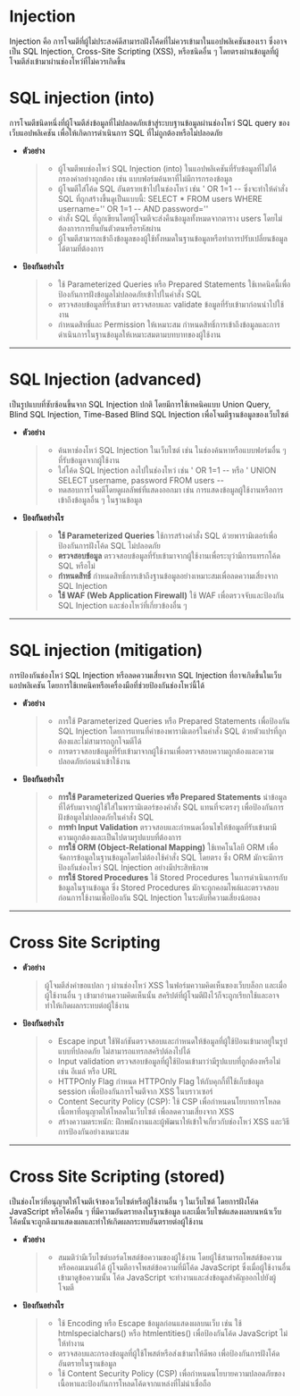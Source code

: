 # Injection

Injection คือ การโจมตีที่ผู้ไม่ประสงค์ดีสามารถฝังโค้ดที่ไม่ควรเข้ามาในแอปพลิเคชันของเรา ซึ่งอาจเป็น SQL Injection, Cross-Site Scripting (XSS), หรือชนิดอื่น ๆ โดยตรงผ่านข้อมูลที่ผู้โจมตีส่งเข้ามาผ่านช่องโหว่ที่ไม่ควรเกิดขึ้น

# SQL injection (into) 

การโจมตีชนิดหนึ่งที่ผู้โจมตีส่งข้อมูลที่ไม่ปลอดภัยเข้าสู่ระบบฐานข้อมูลผ่านช่องโหว่ SQL query ของเว็บแอปพลิเคชัน เพื่อให้เกิดการดำเนินการ SQL ที่ไม่ถูกต้องหรือไม่ปลอดภัย

  - **ตัวอย่าง**
    > - ผู้โจมตีพบช่องโหว่ SQL Injection (into) ในแอปพลิเคชันที่รับข้อมูลที่ไม่ได้กรองค่าอย่างถูกต้อง เช่น แบบฟอร์มค้นหาที่ไม่มีการกรองข้อมูล
    > - ผู้โจมตีใส่โค้ด SQL อันตรายเข้าไปในช่องโหว่ เช่น ' OR 1=1 -- ซึ่งจะทำให้คำสั่ง SQL ที่ถูกสร้างขึ้นดูเป็นแบบนี้: SELECT * FROM users WHERE username='' OR 1=1 -- AND password=''
    > - คำสั่ง SQL ที่ถูกเขียนโดยผู้โจมตีจะส่งคืนข้อมูลทั้งหมดจากตาราง users โดยไม่ต้องการการยืนยันตัวตนหรือรหัสผ่าน
    > - ผู้โจมตีสามารถเข้าถึงข้อมูลของผู้ใช้ทั้งหมดในฐานข้อมูลหรือทำการปรับเปลี่ยนข้อมูลได้ตามที่ต้องการ

  - **ป้องกันอย่างไร**
    > - ใช้ Parameterized Queries หรือ Prepared Statements ใช้เทคนิคนี้เพื่อป้องกันการฝังข้อมูลไม่ปลอดภัยเข้าไปในคำสั่ง SQL
    > - ตรวจสอบข้อมูลที่รับเข้ามา ตรวจสอบและ validate ข้อมูลที่รับเข้ามาก่อนนำไปใช้งาน
    > - กำหนดสิทธิ์และ Permission ให้เหมาะสม กำหนดสิทธิ์การเข้าถึงข้อมูลและการดำเนินการในฐานข้อมูลให้เหมาะสมตามบทบาทของผู้ใช้งาน
    
___

# SQL Injection (advanced)

เป็นรูปแบบที่ซับซ้อนขึ้นจาก SQL Injection ปกติ โดยมีการใช้เทคนิคแบบ Union Query, Blind SQL Injection, Time-Based Blind SQL Injection เพื่อโจมตีฐานข้อมูลของเว็บไซต์

  - **ตัวอย่าง**
    
    > - ค้นหาช่องโหว่ SQL Injection ในเว็บไซต์ เช่น ในช่องค้นหาหรือแบบฟอร์มอื่น ๆ ที่รับข้อมูลจากผู้ใช้งาน
    > - ใส่โค้ด SQL Injection ลงไปในช่องโหว่ เช่น ' OR 1=1 -- หรือ ' UNION SELECT username, password FROM users --
    > - ทดสอบการโจมตีโดยดูผลลัพธ์ที่แสดงออกมา เช่น การแสดงข้อมูลผู้ใช้งานหรือการเข้าถึงข้อมูลอื่น ๆ ในฐานข้อมูล

  - **ป้องกันอย่างไร**

    > - **ใช้ Parameterized Queries** ใช้การสร้างคำสั่ง SQL ด้วยพารามิเตอร์เพื่อป้องกันการฝังโค้ด SQL ไม่ปลอดภัย
    > - **ตรวจสอบข้อมูล** ตรวจสอบข้อมูลที่รับเข้ามาจากผู้ใช้งานเพื่อระบุว่ามีการแทรกโค้ด SQL หรือไม่
    > - **กำหนดสิทธิ์** กำหนดสิทธิ์การเข้าถึงฐานข้อมูลอย่างเหมาะสมเพื่อลดความเสี่ยงจาก SQL Injection
    > - **ใช้ WAF (Web Application Firewall)** ใช้ WAF เพื่อตรวจจับและป้องกัน SQL Injection และช่องโหว่ที่เกี่ยวข้องอื่น ๆ
  
___

# SQL injection (mitigation)

การป้องกันช่องโหว่ SQL Injection หรือลดความเสี่ยงจาก SQL Injection ที่อาจเกิดขึ้นในเว็บแอปพลิเคชัน โดยการใช้เทคนิคหรือเครื่องมือที่ช่วยป้องกันช่องโหว่นี้ได้

  - **ตัวอย่าง**
    
    > - การใช้ Parameterized Queries หรือ Prepared Statements เพื่อป้องกัน SQL Injection โดยการแทนที่ค่าของพารามิเตอร์ในคำสั่ง SQL ด้วยตัวแปรที่ถูกต้องและไม่สามารถถูกโจมตีได้
    > - การตรวจสอบข้อมูลที่รับเข้ามาจากผู้ใช้งานเพื่อตรวจสอบความถูกต้องและความปลอดภัยก่อนนำเข้าใช้งาน
    
  - **ป้องกันอย่างไร**
    
    > - **การใช้ Parameterized Queries หรือ Prepared Statements** นำข้อมูลที่ได้รับมาจากผู้ใช้ใส่ในพารามิเตอร์ของคำสั่ง SQL แทนที่จะตรงๆ เพื่อป้องกันการฝังข้อมูลไม่ปลอดภัยในคำสั่ง SQL     
    > - **การทำ Input Validation** ตรวจสอบและกำหนดเงื่อนไขให้ข้อมูลที่รับเข้ามามีความถูกต้องและเป็นไปตามรูปแบบที่ต้องการ  
    > - **การใช้ ORM (Object-Relational Mapping)** ใช้เทคโนโลยี ORM เพื่อจัดการข้อมูลในฐานข้อมูลโดยไม่ต้องใช้คำสั่ง SQL โดยตรง ซึ่ง ORM มักจะมีการป้องกันช่องโหว่ SQL Injection อย่างมีประสิทธิภาพ
    > - **การใช้ Stored Procedures** ใช้ Stored Procedures ในการดำเนินการกับข้อมูลในฐานข้อมูล ซึ่ง Stored Procedures มักจะถูกคอมไพล์และตรวจสอบก่อนการใช้งานเพื่อป้องกัน SQL Injection ในระดับที่ความเสี่ยงน้อยลง

___

# Cross Site Scripting

  - **ตัวอย่าง**
    > ผู้โจมตีส่งคำขอแปลก ๆ ผ่านช่องโหว่ XSS ในฟอร์มความคิดเห็นของเว็บบล็อก และเมื่อผู้ใช้งานอื่น ๆ เข้ามาอ่านความคิดเห็นนั้น สคริปต์ที่ผู้โจมตีฝังไว้ก็จะถูกเรียกใช้และอาจทำให้เกิดผลกระทบต่อผู้ใช้งาน
    
  - **ป้องกันอย่างไร**
    > - Escape input ใช้ฟังก์ชันตรวจสอบและกำหนดให้ข้อมูลที่ผู้ใช้ป้อนเข้ามาอยู่ในรูปแบบที่ปลอดภัย ไม่สามารถแทรกสคริปต์ลงไปได้
    > - Input validation ตรวจสอบข้อมูลที่ผู้ใช้ป้อนเข้ามาว่ามีรูปแบบที่ถูกต้องหรือไม่ เช่น อีเมล์ หรือ URL
    > - HTTPOnly Flag กำหนด HTTPOnly Flag ให้กับคุกกี้ที่ใช้เก็บข้อมูล session เพื่อป้องกันการโจมตีจาก XSS ในบราวเซอร์
    > - Content Security Policy (CSP): ใช้ CSP เพื่อกำหนดนโยบายการโหลดเนื้อหาที่อนุญาตให้โหลดในเว็บไซต์ เพื่อลดความเสี่ยงจาก XSS
    > - สร้างความตระหนัก: ฝึกพนักงานและผู้พัฒนาให้เข้าใจเกี่ยวกับช่องโหว่ XSS และวิธีการป้องกันอย่างเหมาะสม

___

# Cross Site Scripting (stored)

เป็นช่องโหว่ที่อนุญาตให้โจมตีเจ้าของเว็บไซต์หรือผู้ใช้งานอื่น ๆ ในเว็บไซต์ โดยการฝังโค้ด JavaScript หรือโค้ดอื่น ๆ ที่มีความอันตรายลงในฐานข้อมูล และเมื่อเว็บไซต์แสดงผลบนหน้าเว็บ โค้ดนั้นจะถูกดึงมาแสดงผลและทำให้เกิดผลกระทบอันตรายต่อผู้ใช้งาน

  - **ตัวอย่าง**
    > - สมมติว่ามีเว็บไซต์บอร์ดโพสต์ข้อความของผู้ใช้งาน โดยผู้ใช้สามารถโพสต์ข้อความหรือคอมเมนต์ได้ ผู้โจมตีอาจโพสต์ข้อความที่มีโค้ด JavaScript ซึ่งเมื่อผู้ใช้งานอื่นเข้ามาดูข้อความนั้น โค้ด JavaScript จะทำงานและส่งข้อมูลสำคัญออกไปยังผู้โจมตี

  - **ป้องกันอย่างไร**
    > - ใช้ Encoding หรือ Escape ข้อมูลก่อนแสดงผลบนเว็บ เช่น ใช้ htmlspecialchars() หรือ htmlentities() เพื่อป้องกันโค้ด JavaScript ไม่ให้ทำงาน
    > - ตรวจสอบและกรองข้อมูลที่ผู้ใช้โพสต์หรือส่งเข้ามาให้ดีพอ เพื่อป้องกันการฝังโค้ดอันตรายในฐานข้อมูล
    > - ใช้ Content Security Policy (CSP) เพื่อกำหนดนโยบายความปลอดภัยของเนื้อหาและป้องกันการโหลดโค้ดจากแหล่งที่ไม่น่าเชื่อถือ
